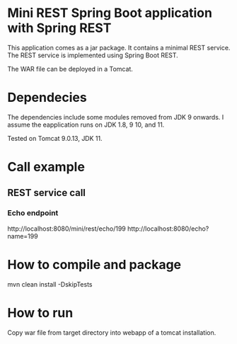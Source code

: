 # Mini REST Spring Boot application with Spring REST
This application comes as a jar package.
It contains a minimal REST service.
The REST service is implemented using Spring Boot REST.

The WAR file can be deployed in a Tomcat. 

# Dependecies
The dependencies include some modules removed from JDK 9 onwards. 
I assume the eapplication runs on JDK 1.8, 9 10, and 11.

Tested on Tomcat 9.0.13, JDK 11.

# Call example

## REST service call

### Echo endpoint
http://localhost:8080/mini/rest/echo/199
http://localhost:8080/echo?name=199

# How to compile and package
mvn clean install -DskipTests

# How to run
Copy war file from target directory into webapp of a tomcat installation.

